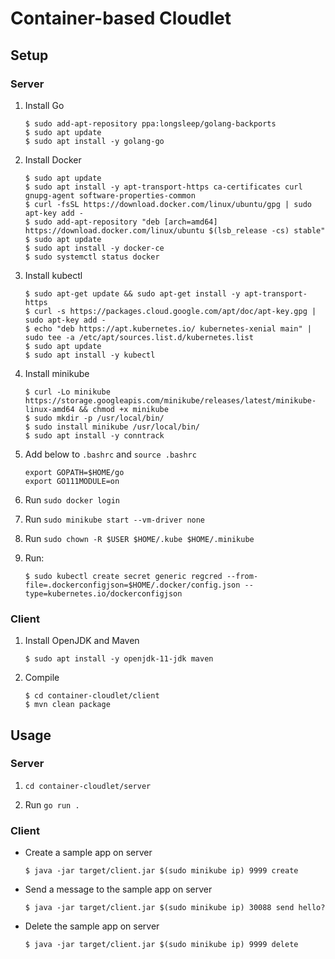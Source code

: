 # Container-based Cloudlet

## Setup

### Server

1. Install Go
    ```
    $ sudo add-apt-repository ppa:longsleep/golang-backports
    $ sudo apt update
    $ sudo apt install -y golang-go
    ```

1. Install Docker
    ```
    $ sudo apt update
    $ sudo apt install -y apt-transport-https ca-certificates curl gnupg-agent software-properties-common
    $ curl -fsSL https://download.docker.com/linux/ubuntu/gpg | sudo apt-key add -
    $ sudo add-apt-repository "deb [arch=amd64] https://download.docker.com/linux/ubuntu $(lsb_release -cs) stable"
    $ sudo apt update
    $ sudo apt install -y docker-ce
    $ sudo systemctl status docker
    ```

1. Install kubectl
    ```
    $ sudo apt-get update && sudo apt-get install -y apt-transport-https
    $ curl -s https://packages.cloud.google.com/apt/doc/apt-key.gpg | sudo apt-key add -
    $ echo "deb https://apt.kubernetes.io/ kubernetes-xenial main" | sudo tee -a /etc/apt/sources.list.d/kubernetes.list
    $ sudo apt update
    $ sudo apt install -y kubectl
    ```

1. Install minikube
    ```
    $ curl -Lo minikube https://storage.googleapis.com/minikube/releases/latest/minikube-linux-amd64 && chmod +x minikube
    $ sudo mkdir -p /usr/local/bin/
    $ sudo install minikube /usr/local/bin/
    $ sudo apt install -y conntrack
    ```


1. Add below to `.bashrc` and `source .bashrc`
    ```
    export GOPATH=$HOME/go
    export GO111MODULE=on
    ```

1. Run `sudo docker login`

1. Run `sudo minikube start --vm-driver none`

1. Run `sudo chown -R $USER $HOME/.kube $HOME/.minikube`

1. Run:
    ```
    $ sudo kubectl create secret generic regcred --from-file=.dockerconfigjson=$HOME/.docker/config.json --type=kubernetes.io/dockerconfigjson
    ```

### Client

1. Install OpenJDK and Maven
    ```
    $ sudo apt install -y openjdk-11-jdk maven
    ```

1. Compile
    ```
    $ cd container-cloudlet/client
    $ mvn clean package
    ```

## Usage

### Server

1. `cd container-cloudlet/server`

1. Run `go run .`

### Client

- Create a sample app on server
    ```
    $ java -jar target/client.jar $(sudo minikube ip) 9999 create
    ```

- Send a message to the sample app on server
    ```
    $ java -jar target/client.jar $(sudo minikube ip) 30088 send hello?
    ```

- Delete the sample app on server
    ```
    $ java -jar target/client.jar $(sudo minikube ip) 9999 delete
    ```

